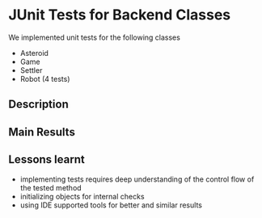 # JUnit Tests for Backend Classes

We implemented unit tests for the following classes

- Asteroid
- Game
- Settler
- Robot (4 tests)

## Description


## Main Results




## Lessons learnt

- implementing tests requires deep understanding of the control flow of the tested method
- initializing objects for internal checks
- using IDE supported tools for better and similar results
